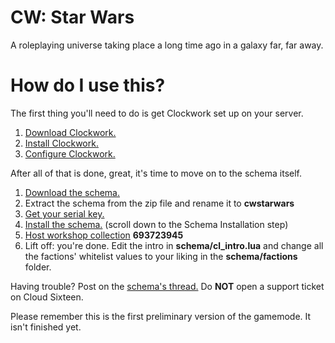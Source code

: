 # CW: Star Wars
A roleplaying universe taking place a long time ago in a galaxy far, far away.

# How do I use this?

The first thing you'll need to do is get Clockwork set up on your server.

1. [Download Clockwork.](https://github.com/CloudSixteen/Clockwork/archive/master.zip)
2. [Install Clockwork.](http://wiki.cloudsixteen.com/installation)
3. [Configure Clockwork.](http://wiki.cloudsixteen.com/configuration)

After all of that is done, great, it's time to move on to the schema itself.

1. [Download the schema.](https://github.com/sannysc/cwstarwars/zipball/master)
2. Extract the schema from the zip file and rename it to **cwstarwars**
3. [Get your serial key.](http://authx.cloudsixteen.com/starwars.php)
4. [Install the schema.](http://wiki.cloudsixteen.com/installation) (scroll down to the Schema Installation step)
5. [Host workshop collection](http://wiki.garrysmod.com/page/Workshop_for_Dedicated_Servers) **693723945**
6. Lift off: you're done. Edit the intro in **schema/cl_intro.lua** and change all the factions' whitelist values to your liking in the **schema/factions** folder.

Having trouble? Post on the [schema's thread.](http://forums.cloudsixteen.com/threads/star-wars-schema.25546/) Do **NOT** open a support ticket on Cloud Sixteen.

Please remember this is the first preliminary version of the gamemode. It isn't finished yet.
